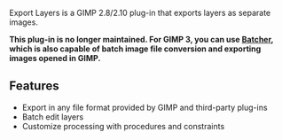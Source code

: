 Export Layers is a GIMP 2.8/2.10 plug-in that exports layers as separate images.

**This plug-in is no longer maintained. For GIMP 3, you can use [Batcher](https://kamilburda.github.io/batcher/), which is also capable of batch image file conversion and exporting images opened in GIMP.**


Features
--------

* Export in any file format provided by GIMP and third-party plug-ins
* Batch edit layers
* Customize processing with procedures and constraints
